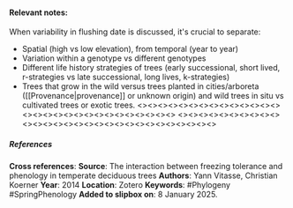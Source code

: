 #### **Relevant notes**:

When variability in flushing date is discussed, it's crucial to separate:
- Spatial (high vs low elevation), from temporal (year to year)
- Variation within a genotype vs different genotypes
- Different life history strategies of trees (early successional, short lived, r-strategies vs late successional, long lives, k-strategies)
- Trees that grow in the wild versus trees planted in cities/arboreta ([[Provenance|provenance]] or unknown origin) and wild trees in situ vs cultivated trees or exotic trees.
<><><><><><><><><><><><><><><><><><><><><><><><><><><><><>
<><><><><><><><><><><><><><><><><><><><><><><><><><><><><>
##### References
**Cross references**: 
**Source**: The interaction between freezing tolerance and phenology in temperate deciduous trees
**Authors**: Yann Vitasse, Christian Koerner
**Year**: 2014
**Location**: Zotero
**Keywords**: #Phylogeny  #SpringPhenology 
**Added to slipbox on**: 8 January 2025. 
